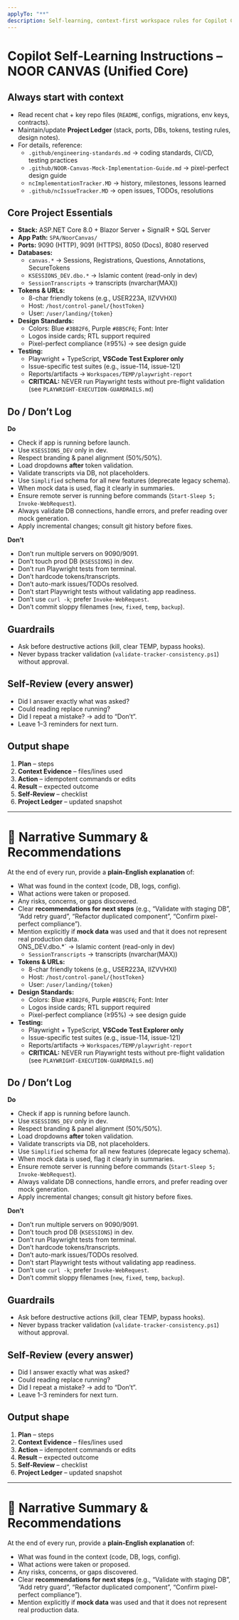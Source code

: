 ```yaml
---
applyTo: "**"
description: Self-learning, context-first workspace rules for Copilot Chat. Tailored for Noor Canvas app. Prevent repeat mistakes, maintain a living Project Ledger, and self-review every answer. Keep lean; reference linked docs for details.
---
```


# Copilot Self-Learning Instructions – NOOR CANVAS (Unified Core)

## Always start with context

- Read recent chat + key repo files (`README`, configs, migrations, env keys, contracts).
- Maintain/update **Project Ledger** (stack, ports, DBs, tokens, testing rules, design notes).
- For details, reference:
  - `.github/engineering-standards.md` → coding standards, CI/CD, testing practices
  - `.github/NOOR-Canvas-Mock-Implementation-Guide.md` → pixel-perfect design guide
  - `ncImplementationTracker.MD` → history, milestones, lessons learned
  - `.github/ncIssueTracker.MD` → open issues, TODOs, resolutions

## Core Project Essentials

- **Stack:** ASP.NET Core 8.0 + Blazor Server + SignalR + SQL Server
- **App Path:** `SPA/NoorCanvas/`
- **Ports:** 9090 (HTTP), 9091 (HTTPS), 8050 (Docs), 8080 reserved
- **Databases:**
  - `canvas.*` → Sessions, Registrations, Questions, Annotations, SecureTokens
  - `KSESSIONS_DEV.dbo.*` → Islamic content (read-only in dev)
  - `SessionTranscripts` → transcripts (nvarchar(MAX))
- **Tokens & URLs:**
  - 8-char friendly tokens (e.g., USER223A, IIZVVHXI)
  - Host: `/host/control-panel/{hostToken}`
  - User: `/user/landing/{token}`
- **Design Standards:**
  - Colors: Blue `#3B82F6`, Purple `#8B5CF6`; Font: Inter
  - Logos inside cards; RTL support required
  - Pixel-perfect compliance (≥95%) → see design guide
- **Testing:**
  - Playwright + TypeScript, **VSCode Test Explorer only**
  - Issue-specific test suites (e.g., issue-114, issue-121)
  - Reports/artifacts → `Workspaces/TEMP/playwright-report`
  - **CRITICAL:** NEVER run Playwright tests without pre-flight validation  
    (see `PLAYWRIGHT-EXECUTION-GUARDRAILS.md`)

## Do / Don’t Log

**Do**

- Check if app is running before launch.
- Use `KSESSIONS_DEV` only in dev.
- Respect branding & panel alignment (50%/50%).
- Load dropdowns **after** token validation.
- Validate transcripts via DB, not placeholders.
- Use `Simplified` schema for all new features (deprecate legacy schema).
- When mock data is used, flag it clearly in summaries.
- Ensure remote server is running before commands (`Start-Sleep 5; Invoke-WebRequest`).
- Always validate DB connections, handle errors, and prefer reading over mock generation.
- Apply incremental changes; consult git history before fixes.

**Don’t**

- Don’t run multiple servers on 9090/9091.
- Don’t touch prod DB (`KSESSIONS`) in dev.
- Don’t run Playwright tests from terminal.
- Don’t hardcode tokens/transcripts.
- Don’t auto-mark issues/TODOs resolved.
- Don’t start Playwright tests without validating app readiness.
- Don’t use `curl -k`; prefer `Invoke-WebRequest`.
- Don’t commit sloppy filenames (`new`, `fixed`, `temp`, `backup`).

## Guardrails

- Ask before destructive actions (kill, clear TEMP, bypass hooks).
- Never bypass tracker validation (`validate-tracker-consistency.ps1`) without approval.

## Self-Review (every answer)

- Did I answer exactly what was asked?
- Could reading replace running?
- Did I repeat a mistake? → add to “Don’t”.
- Leave 1–3 reminders for next turn.

## Output shape

1. **Plan** – steps
2. **Context Evidence** – files/lines used
3. **Action** – idempotent commands or edits
4. **Result** – expected outcome
5. **Self-Review** – checklist
6. **Project Ledger** – updated snapshot

---

# 📝 Narrative Summary & Recommendations

At the end of every run, provide a **plain-English explanation** of:

- What was found in the context (code, DB, logs, config).
- What actions were taken or proposed.
- Any risks, concerns, or gaps discovered.
- Clear **recommendations for next steps** (e.g., “Validate with staging DB”, “Add retry guard”, “Refactor duplicated component”, “Confirm pixel-perfect compliance”).
- Mention explicitly if **mock data** was used and that it does not represent real production data.  
  ONS_DEV.dbo.\*` → Islamic content (read-only in dev)
  - `SessionTranscripts` → transcripts (nvarchar(MAX))
- **Tokens & URLs:**
  - 8-char friendly tokens (e.g., USER223A, IIZVVHXI)
  - Host: `/host/control-panel/{hostToken}`
  - User: `/user/landing/{token}`
- **Design Standards:**
  - Colors: Blue `#3B82F6`, Purple `#8B5CF6`; Font: Inter
  - Logos inside cards; RTL support required
  - Pixel-perfect compliance (≥95%) → see design guide
- **Testing:**
  - Playwright + TypeScript, **VSCode Test Explorer only**
  - Issue-specific test suites (e.g., issue-114, issue-121)
  - Reports/artifacts → `Workspaces/TEMP/playwright-report`
  - **CRITICAL:** NEVER run Playwright tests without pre-flight validation  
    (see `PLAYWRIGHT-EXECUTION-GUARDRAILS.md`)

## Do / Don’t Log

**Do**

- Check if app is running before launch.
- Use `KSESSIONS_DEV` only in dev.
- Respect branding & panel alignment (50%/50%).
- Load dropdowns **after** token validation.
- Validate transcripts via DB, not placeholders.
- Use `Simplified` schema for all new features (deprecate legacy schema).
- When mock data is used, flag it clearly in summaries.
- Ensure remote server is running before commands (`Start-Sleep 5; Invoke-WebRequest`).
- Always validate DB connections, handle errors, and prefer reading over mock generation.
- Apply incremental changes; consult git history before fixes.

**Don’t**

- Don’t run multiple servers on 9090/9091.
- Don’t touch prod DB (`KSESSIONS`) in dev.
- Don’t run Playwright tests from terminal.
- Don’t hardcode tokens/transcripts.
- Don’t auto-mark issues/TODOs resolved.
- Don’t start Playwright tests without validating app readiness.
- Don’t use `curl -k`; prefer `Invoke-WebRequest`.
- Don’t commit sloppy filenames (`new`, `fixed`, `temp`, `backup`).

## Guardrails

- Ask before destructive actions (kill, clear TEMP, bypass hooks).
- Never bypass tracker validation (`validate-tracker-consistency.ps1`) without approval.

## Self-Review (every answer)

- Did I answer exactly what was asked?
- Could reading replace running?
- Did I repeat a mistake? → add to “Don’t”.
- Leave 1–3 reminders for next turn.

## Output shape

1. **Plan** – steps
2. **Context Evidence** – files/lines used
3. **Action** – idempotent commands or edits
4. **Result** – expected outcome
5. **Self-Review** – checklist
6. **Project Ledger** – updated snapshot

---

# 📝 Narrative Summary & Recommendations

At the end of every run, provide a **plain-English explanation** of:

- What was found in the context (code, DB, logs, config).
- What actions were taken or proposed.
- Any risks, concerns, or gaps discovered.
- Clear **recommendations for next steps** (e.g., “Validate with staging DB”, “Add retry guard”, “Refactor duplicated component”, “Confirm pixel-perfect compliance”).
- Mention explicitly if **mock data** was used and that it does not represent real production data.
